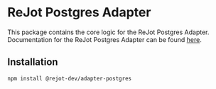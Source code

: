 # ReJot Postgres Adapter

This package contains the core logic for the ReJot Postgres Adapter. Documentation for the ReJot
Postgres Adapter can be found [here](https://rejot.dev/docs/).

## Installation

```bash
npm install @rejot-dev/adapter-postgres
```
